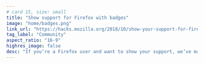 ```yaml
---
# card 15, size: small
title: "Show support for Firefox with badges"
image: "home/badges.png"
link_url: "https://hacks.mozilla.org/2018/10/show-your-support-for-firefox-with-new-badges/?utm_source=www.mozilla.org&utm_medium=referral&utm_campaign=homepage&utm_content=card"
tag_label: "Community"
aspect_ratio: "16-9"
highres_image: false
desc: "If you’re a Firefox user and want to show your support, we’ve made a collection of badges you can add to your website."
---
```

